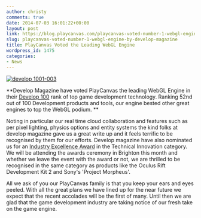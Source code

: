 ```yaml
---
author: christy
comments: true
date: 2014-07-03 16:01:22+00:00
layout: post
link: https://blog.playcanvas.com/playcanvas-voted-number-1-webgl-engine-by-develop-magazine/
slug: playcanvas-voted-number-1-webgl-engine-by-develop-magazine
title: PlayCanvas Voted the Leading WebGL Engine
wordpress_id: 1475
categories:
- News
---
```


[![develop 1001-003](https://blog.playcanvas.com/wp-content/uploads/2014/07/develop-1001-003.jpg)](http://blog.playcanvas.com/wp-content/uploads/2014/07/develop-1001-003.jpg)

**Develop Magazine have voted PlayCanvas the leading WebGL Engine in their [Develop 100](http://content.yudu.com/A2xcc7/Dev100TechList2014/resources/index.htm?referrerUrl=) rank of top game development technology. Ranking 52nd out of 100 Development products and tools, our engine bested other great engines to top the WebGL podium. **

Noting in particular our real time cloud collaboration and features such as per pixel lighting, physics options and entity systems the kind folks at develop magazine gave us a great write up and it feels terrific to be recognised by them for our efforts. Develop magazine have also nominated us for an [Industry Excellence Award](http://www.develop-online.net/news/develop-awards-2014-the-finalists-revealed/0192226) in the Technical Innovation category. We will be attending the awards ceremony in Brighton this month and whether we leave the event with the award or not, we are thrilled to be recognised in the same category as products like the Oculus Rift Development Kit 2 and Sony's 'Project Morpheus'.

All we ask of you our PlayCanvas family is that you keep your ears and eyes peeled. With all the great plans we have lined up for the near future we expect that the recent accolades will be the first of many. Until then we are glad that the game development industry are taking notice of our fresh take on the game engine.
